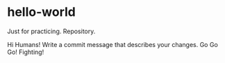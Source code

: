 # hello-world
Just for practicing. Repository.

Hi Humans!
Write a commit message that describes your changes.
Go Go Go!
Fighting!
